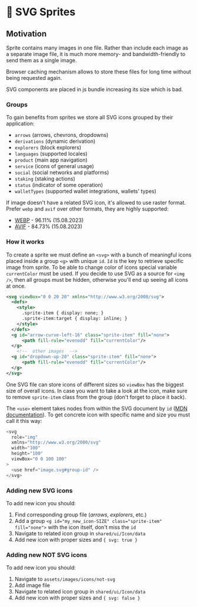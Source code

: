 # 🌠 SVG Sprites

## Motivation
Sprite contains many images in one file. Rather than include each image as a separate image file,
it is much more memory- and bandwidth-friendly to send them as a single image.

Browser caching mechanism allows to store these files for long time without being
requested again.

SVG components are placed in js bundle increasing its size which is bad.  

### Groups

To gain benefits from sprites we store all SVG icons grouped by their application:
- `arrows` (arrows, chevrons, dropdowns) 
- `derivations` (dynamic derivation)
- `explorers` (block explorers)
- `languages` (supported locales)
- `product` (main app navigation)
- `service` (icons of general usage)
- `social` (social networks and platforms)
- `staking` (staking actions)
- `status` (indicator of some operation)
- `walletTypes` (supported wallet integrations, wallets' types)

If image doesn't have a related SVG icon, it's allowed to use raster format.
Prefer `webp` and `avif` over other formats, they are highly supported:
- [WEBP](https://caniuse.com/?search=webp) - 96.11% (15.08.2023) 
- [AVIF](https://caniuse.com/?search=avif) - 84.73% (15.08.2023)

### How it works

To create a sprite we must define an `<svg>` with a bunch of meaningful icons placed inside a group `<g>` with unique `id`. 
`Id` is the key to retrieve specific image from sprite. To be able to change color of icons special variable `currentColor` must be used.
If you decide to use SVG as a source for `<img />`, then all groups must be hidden, otherwise you'll end up seeing all icons at once. 

```svg
<svg viewBox="0 0 20 20" xmlns="http://www.w3.org/2000/svg">
  <defs>
    <style>
      .sprite-item { display: none; }
      .sprite-item:target { display: inline; }
    </style>
  </defs>
  <g id="arrow-curve-left-16" class="sprite-item" fill="none">
      <path fill-rule="evenodd" fill="currentColor"/>
  </g>
    <!--  other images  -->
  <g id="dropdown-up-20" class="sprite-item" fill="none">
      <path fill-rule="evenodd" fill="currentColor"/>
  </g>
</svg>
```
One SVG file can store icons of different sizes so `viewBox` has the biggest size of overall icons.
In case you want to take a look at the icon, make sure to remove `sprite-item` class from the group (don't forget to place it back). 

The `<use>` element takes nodes from within the SVG document by `id` ([MDN documentation](https://developer.mozilla.org/en-US/docs/Web/SVG/Element/use)).
To get concrete icon with specific name and size you must call it this way:
```javascript
<svg
  role="img"
  xmlns="http://www.w3.org/2000/svg"
  width="100"
  height="100"
  viewBox="0 0 100 100"
>
  <use href="image.svg#group-id" />
</svg>
```

### Adding new SVG icons

To add new icon you should:
1. Find corresponding group file (_arrows_, _explorers_, etc.)
2. Add a group `<g id="my_new_icon-SIZE" class="sprite-item" fill="none">` with the icon itself, don't miss the `id`
3. Navigate to related icon group in `shared/ui/Icon/data`
4. Add new icon with proper sizes and `{ svg: true }`

### Adding new NOT SVG icons

To add new icon you should:
1. Navigate to `assets/images/icons/not-svg`
2. Add image file
3. Navigate to related icon group in `shared/ui/Icon/data`
4. Add new icon with proper sizes and `{ svg: false }`
